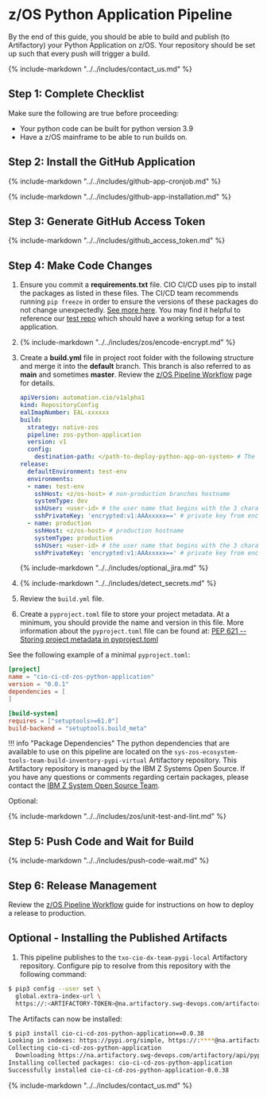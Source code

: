 # z/OS Python Application Pipeline

By the end of this guide, you should be able to build and publish (to Artifactory) your Python Application on z/OS. Your repository should be set up such that every push will trigger a build.

{% include-markdown "../../includes/contact_us.md" %}

## Step 1: Complete Checklist

Make sure the following are true before proceeding:

- Your python code can be built for python version 3.9
- Have a z/OS mainframe to be able to run builds on.

## Step 2: Install the GitHub Application

{%
    include-markdown "../../includes/github-app-cronjob.md"
%}

{%
    include-markdown "../../includes/github-app-installation.md"
%}

## Step 3: Generate GitHub Access Token

{%
    include-markdown "../../includes/github_access_token.md"
%}

## Step 4: Make Code Changes

1.  Ensure you commit a **requirements.txt** file. CIO CI/CD uses pip to install the packages as listed in these files. The CI/CD team recommends running `pip freeze` in order to ensure the versions of these packages do not change unexpectedly. [See more here](https://pip.pypa.io/en/stable/cli/pip_freeze/).
    You may find it helpful to reference our [test repo](https://github.ibm.com/cio-ci-cd-test/zos-python-library) which should have a working setup for a test application.

1.  {%
      include-markdown "../../includes/zos/encode-encrypt.md"
    %}

1. Create a **build.yml** file in project root folder with the following structure and merge it into the **default** branch. This branch is also referred to as **main** and sometimes **master**.  Review the [z/OS Pipeline Workflow](../pipelines/workflow.md) page for details.

    <!-- prettier-ignore -->
    ```yaml
    apiVersion: automation.cio/v1alpha1
    kind: RepositoryConfig
    ealImapNumber: EAL-xxxxxx
    build:
      strategy: native-zos
      pipeline: zos-python-application
      version: v1
      config:
        destination-path: </path-to-deploy-python-app-on-system> # The absolute path to deploy your application to. (This path needs to exist before the pipeline is triggered)
    release:
      defaultEnvironment: test-env
      environments:
      - name: test-env
        sshHost: <z/os-host> # non-production branches hostname
        systemType: dev
        sshUser: <user-id> # the user name that begins with the 3 character application prefix, followed by letter 'd' for dev, followed by '001'
        sshPrivateKey: 'encrypted:v1:AAAxxxxx==' # private key from encryption above
      - name: production
        sshHost: <z/os-host> # production hostname
        systemType: production
        sshUser: <user-id> # the user name that begins with the 3 character application prefix, followed by letter 'p' for production, followed by '001'
        sshPrivateKey: 'encrypted:v1:AAAxxxxx==' # private key from encryption above
    ```
    {%
      include-markdown "../../includes/optional_jira.md"
    %}

1.  {%
       include-markdown "../../includes/detect_secrets.md"
    %}

1.  Review the `build.yml` file.

1.  Create a `pyproject.toml` file to store your project metadata. At a minimum, you should provide the name and version in this file. More information about the `pyproject.toml` file can be found at: [PEP 621 -- Storing project metadata in pyproject.toml](https://www.python.org/dev/peps/pep-0621/)

See the following example of a minimal `pyproject.toml`:

```toml
[project]
name = "cio-ci-cd-zos-python-application"
version = "0.0.1"
dependencies = [
]

[build-system]
requires = ["setuptools>=61.0"]
build-backend = "setuptools.build_meta"
```

!!! info "Package Dependencies"
    The python dependencies that are available to use on this pipeline are located on the `sys-zos-ecosystem-tools-team-build-inventory-pypi-virtual` Artifactory repository. This Artifactory repository is managed by the IBM Z Systems Open Source. If you have any questions or comments regarding certain packages, please contact the [IBM Z System Open Source Team](https://self-service.taas.cloud.ibm.com/teams/sys-zos-ecosystem-tools-team).

Optional:

{%
  include-markdown "../../includes/zos/unit-test-and-lint.md"
%}
## Step 5: Push Code and Wait for Build

{%
  include-markdown "../../includes/push-code-wait.md"
%}

## Step 6: Release Management

Review the [z/OS Pipeline Workflow](../pipelines/workflow.md) guide for instructions on how to deploy a release to production.

## Optional - Installing the Published Artifacts

1. This pipeline publishes to the `txo-cio-dx-team-pypi-local` Artifactory repository. Configure pip to resolve from this repository with the following command:

```bash
$ pip3 config --user set \
  global.extra-index-url \
  https://:<ARTIFACTORY-TOKEN>@na.artifactory.swg-devops.com/artifactory/api/pypi/txo-cio-dx-team-pypi-local/simple
```

The Artifacts can now be installed:

```bash
$ pip3 install cio-ci-cd-zos-python-application==0.0.38
Looking in indexes: https://pypi.org/simple, https://:****@na.artifactory.swg-devops.com/artifactory/api/pypi/txo-cio-dx-team-pypi-local/simple
Collecting cio-ci-cd-zos-python-application
  Downloading https://na.artifactory.swg-devops.com/artifactory/api/pypi/txo-cio-dx-team-pypi-local/cio-ci-cd-zos-python-aplication/0.0.38/cio_ci_cd_zos_python_application-0.0.38-py3-none-any.whl (1.7 kB)
Installing collected packages: cio-ci-cd-zos-python-application
Successfully installed cio-ci-cd-zos-python-application-0.0.38
```

{%
  include-markdown "../../includes/contact_us.md"
%}
